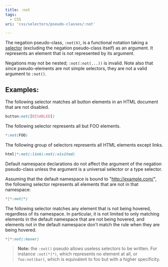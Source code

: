 ```yaml
---
title: :not
tags:
  - CSS
uri: 'css/selectors/pseudo-classes/:not'

---
```

The negation pseudo-class, `:not(X)`, is a functional notation taking a [selector](http://www.w3.org/TR/2011/REC-css3-selectors-20110929/#simple-selectors-dfn%7Csimple) (excluding the negation pseudo-class itself) as an argument. It represents an element that is not represented by its argument.

Negations may not be nested; `:not(:not(...))` is invalid. Note also that since pseudo-elements are not simple selectors, they are not a valid argument to `:not()`.

## Examples:

The following selector matches all button elements in an HTML document that are not disabled.

``` css
button:not([DISABLED])
```

The following selector represents all but FOO elements.

``` css
*:not(FOO)
```

The following group of selectors represents all HTML elements except links.

``` css
html|*:not(:link):not(:visited)
```

 Default namespace declarations do not affect the argument of the negation pseudo-class unless the argument is a universal selector or a type selector.

Assuming that the default namespace is bound to "<http://example.com/>", the following selector represents all elements that are not in that namespace:

``` css
*|*:not(*)
```

The following selector matches any element that is not being hovered, regardless of its namespace. In particular, it is not limited to only matching elements in the default namespace that are not being hovered, and elements not in the default namespace don't match the rule when they are being hovered.

``` css
*|*:not(:hover)
```

> **Note:** the `:not()` pseudo allows useless selectors to be written. For instance `:not(*|*)`, which represents no element at all, or `foo:not(bar)`, which is equivalent to foo but with a higher specificity.
